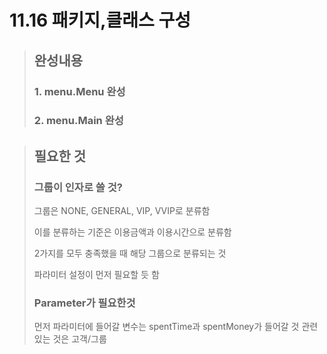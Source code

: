 # 11.16 패키지,클래스 구성

> ## 완성내용
> ### 1. menu.Menu 완성
> ### 2. menu.Main 완성
> 

> ## 필요한 것
> 
> ### 그룹이 인자로 쓸 것?
> 그룹은 NONE, GENERAL, VIP, VVIP로 분류함
> 
> 이를 분류하는 기준은 이용금액과 이용시간으로 분류함
>
> 2가지를 모두 충족했을 때 해당 그룹으로 분류되는 것
> 
> 파라미터 설정이 먼저 필요할 듯 함
> 
> 
> ### Parameter가 필요한것
> 먼저 파라미터에 들어갈 변수는 spentTime과 spentMoney가 들어갈 것
> 관련있는 것은 고객/그룹
> 
